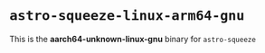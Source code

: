 # `astro-squeeze-linux-arm64-gnu`

This is the **aarch64-unknown-linux-gnu** binary for `astro-squeeze`
